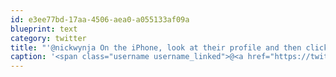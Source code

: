 ```yaml
---
id: e3ee77bd-17aa-4506-aea0-a055133af09a
blueprint: text
category: twitter
title: "'@nickwynja On the iPhone, look at their profile and then click on the @ at the bottom of it."
caption: '<span class="username username_linked">@<a href="https://twitter.com/nickwynja" title="Nick Wynja">nickwynja</a></span> On the iPhone, look at their profile and then click on the @ at the bottom of it.'
---
```

